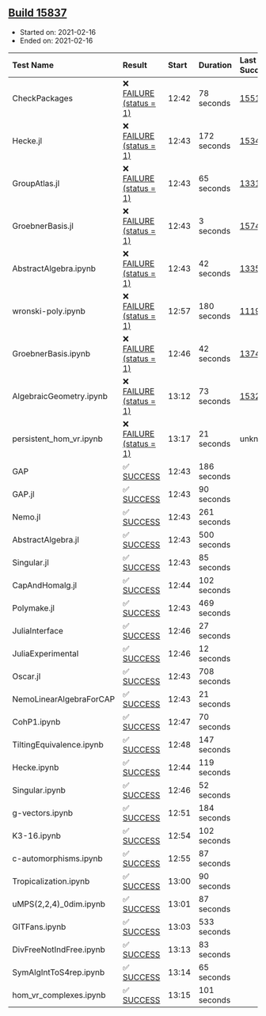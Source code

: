 ## [Build 15837](https://oscarci.mathematik.uni-kl.de/job/oscar/15837/)

* Started on: 2021-02-16
* Ended on: 2021-02-16

| Test Name    | Result | Start | Duration | Last Success | First Failure |
|:-------------|:-------|:------|:---------|:-------------|:--------------|
| CheckPackages | ❌ [FAILURE (status = 1)](https://oscarci.mathematik.uni-kl.de/job/oscar/15837/artifact/logs/build-15837/CheckPackages.log) | 12:42 | 78 seconds | [15514](https://oscarci.mathematik.uni-kl.de/job/oscar/15514/) | [15515](https://oscarci.mathematik.uni-kl.de/job/oscar/15515/) |
| Hecke.jl | ❌ [FAILURE (status = 1)](https://oscarci.mathematik.uni-kl.de/job/oscar/15837/artifact/logs/build-15837/Hecke.jl.log) | 12:43 | 172 seconds | [15344](https://oscarci.mathematik.uni-kl.de/job/oscar/15344/) | [15348](https://oscarci.mathematik.uni-kl.de/job/oscar/15348/) |
| GroupAtlas.jl | ❌ [FAILURE (status = 1)](https://oscarci.mathematik.uni-kl.de/job/oscar/15837/artifact/logs/build-15837/GroupAtlas.jl.log) | 12:43 | 65 seconds | [13311](https://oscarci.mathematik.uni-kl.de/job/oscar/13311/) | [13312](https://oscarci.mathematik.uni-kl.de/job/oscar/13312/) |
| GroebnerBasis.jl | ❌ [FAILURE (status = 1)](https://oscarci.mathematik.uni-kl.de/job/oscar/15837/artifact/logs/build-15837/GroebnerBasis.jl.log) | 12:43 | 3 seconds | [15745](https://oscarci.mathematik.uni-kl.de/job/oscar/15745/) | [15746](https://oscarci.mathematik.uni-kl.de/job/oscar/15746/) |
| AbstractAlgebra.ipynb | ❌ [FAILURE (status = 1)](https://oscarci.mathematik.uni-kl.de/job/oscar/15837/artifact/logs/build-15837/AbstractAlgebra.ipynb.log) | 12:43 | 42 seconds | [13355](https://oscarci.mathematik.uni-kl.de/job/oscar/13355/) | [13356](https://oscarci.mathematik.uni-kl.de/job/oscar/13356/) |
| wronski-poly.ipynb | ❌ [FAILURE (status = 1)](https://oscarci.mathematik.uni-kl.de/job/oscar/15837/artifact/logs/build-15837/wronski-poly.ipynb.log) | 12:57 | 180 seconds | [11192](https://oscarci.mathematik.uni-kl.de/job/oscar/11192/) | [11193](https://oscarci.mathematik.uni-kl.de/job/oscar/11193/) |
| GroebnerBasis.ipynb | ❌ [FAILURE (status = 1)](https://oscarci.mathematik.uni-kl.de/job/oscar/15837/artifact/logs/build-15837/GroebnerBasis.ipynb.log) | 12:46 | 42 seconds | [13748](https://oscarci.mathematik.uni-kl.de/job/oscar/13748/) | [13749](https://oscarci.mathematik.uni-kl.de/job/oscar/13749/) |
| AlgebraicGeometry.ipynb | ❌ [FAILURE (status = 1)](https://oscarci.mathematik.uni-kl.de/job/oscar/15837/artifact/logs/build-15837/AlgebraicGeometry.ipynb.log) | 13:12 | 73 seconds | [15322](https://oscarci.mathematik.uni-kl.de/job/oscar/15322/) | [15323](https://oscarci.mathematik.uni-kl.de/job/oscar/15323/) |
| persistent_hom_vr.ipynb | ❌ [FAILURE (status = 1)](https://oscarci.mathematik.uni-kl.de/job/oscar/15837/artifact/logs/build-15837/persistent_hom_vr.ipynb.log) | 13:17 | 21 seconds | unknown | unknown |
| GAP | ✅ [SUCCESS](https://oscarci.mathematik.uni-kl.de/job/oscar/15837/artifact/logs/build-15837/GAP.log) | 12:43 | 186 seconds |  |  |
| GAP.jl | ✅ [SUCCESS](https://oscarci.mathematik.uni-kl.de/job/oscar/15837/artifact/logs/build-15837/GAP.jl.log) | 12:43 | 90 seconds |  |  |
| Nemo.jl | ✅ [SUCCESS](https://oscarci.mathematik.uni-kl.de/job/oscar/15837/artifact/logs/build-15837/Nemo.jl.log) | 12:43 | 261 seconds |  |  |
| AbstractAlgebra.jl | ✅ [SUCCESS](https://oscarci.mathematik.uni-kl.de/job/oscar/15837/artifact/logs/build-15837/AbstractAlgebra.jl.log) | 12:43 | 500 seconds |  |  |
| Singular.jl | ✅ [SUCCESS](https://oscarci.mathematik.uni-kl.de/job/oscar/15837/artifact/logs/build-15837/Singular.jl.log) | 12:43 | 85 seconds |  |  |
| CapAndHomalg.jl | ✅ [SUCCESS](https://oscarci.mathematik.uni-kl.de/job/oscar/15837/artifact/logs/build-15837/CapAndHomalg.jl.log) | 12:44 | 102 seconds |  |  |
| Polymake.jl | ✅ [SUCCESS](https://oscarci.mathematik.uni-kl.de/job/oscar/15837/artifact/logs/build-15837/Polymake.jl.log) | 12:43 | 469 seconds |  |  |
| JuliaInterface | ✅ [SUCCESS](https://oscarci.mathematik.uni-kl.de/job/oscar/15837/artifact/logs/build-15837/JuliaInterface.log) | 12:46 | 27 seconds |  |  |
| JuliaExperimental | ✅ [SUCCESS](https://oscarci.mathematik.uni-kl.de/job/oscar/15837/artifact/logs/build-15837/JuliaExperimental.log) | 12:46 | 12 seconds |  |  |
| Oscar.jl | ✅ [SUCCESS](https://oscarci.mathematik.uni-kl.de/job/oscar/15837/artifact/logs/build-15837/Oscar.jl.log) | 12:43 | 708 seconds |  |  |
| NemoLinearAlgebraForCAP | ✅ [SUCCESS](https://oscarci.mathematik.uni-kl.de/job/oscar/15837/artifact/logs/build-15837/NemoLinearAlgebraForCAP.log) | 12:43 | 21 seconds |  |  |
| CohP1.ipynb | ✅ [SUCCESS](https://oscarci.mathematik.uni-kl.de/job/oscar/15837/artifact/logs/build-15837/CohP1.ipynb.log) | 12:47 | 70 seconds |  |  |
| TiltingEquivalence.ipynb | ✅ [SUCCESS](https://oscarci.mathematik.uni-kl.de/job/oscar/15837/artifact/logs/build-15837/TiltingEquivalence.ipynb.log) | 12:48 | 147 seconds |  |  |
| Hecke.ipynb | ✅ [SUCCESS](https://oscarci.mathematik.uni-kl.de/job/oscar/15837/artifact/logs/build-15837/Hecke.ipynb.log) | 12:44 | 119 seconds |  |  |
| Singular.ipynb | ✅ [SUCCESS](https://oscarci.mathematik.uni-kl.de/job/oscar/15837/artifact/logs/build-15837/Singular.ipynb.log) | 12:46 | 52 seconds |  |  |
| g-vectors.ipynb | ✅ [SUCCESS](https://oscarci.mathematik.uni-kl.de/job/oscar/15837/artifact/logs/build-15837/g-vectors.ipynb.log) | 12:51 | 184 seconds |  |  |
| K3-16.ipynb | ✅ [SUCCESS](https://oscarci.mathematik.uni-kl.de/job/oscar/15837/artifact/logs/build-15837/K3-16.ipynb.log) | 12:54 | 102 seconds |  |  |
| c-automorphisms.ipynb | ✅ [SUCCESS](https://oscarci.mathematik.uni-kl.de/job/oscar/15837/artifact/logs/build-15837/c-automorphisms.ipynb.log) | 12:55 | 87 seconds |  |  |
| Tropicalization.ipynb | ✅ [SUCCESS](https://oscarci.mathematik.uni-kl.de/job/oscar/15837/artifact/logs/build-15837/Tropicalization.ipynb.log) | 13:00 | 90 seconds |  |  |
| uMPS(2,2,4)_0dim.ipynb | ✅ [SUCCESS](https://oscarci.mathematik.uni-kl.de/job/oscar/15837/artifact/logs/build-15837/uMPS-2-2-4-_0dim.ipynb.log) | 13:01 | 87 seconds |  |  |
| GITFans.ipynb | ✅ [SUCCESS](https://oscarci.mathematik.uni-kl.de/job/oscar/15837/artifact/logs/build-15837/GITFans.ipynb.log) | 13:03 | 533 seconds |  |  |
| DivFreeNotIndFree.ipynb | ✅ [SUCCESS](https://oscarci.mathematik.uni-kl.de/job/oscar/15837/artifact/logs/build-15837/DivFreeNotIndFree.ipynb.log) | 13:13 | 83 seconds |  |  |
| SymAlgIntToS4rep.ipynb | ✅ [SUCCESS](https://oscarci.mathematik.uni-kl.de/job/oscar/15837/artifact/logs/build-15837/SymAlgIntToS4rep.ipynb.log) | 13:14 | 65 seconds |  |  |
| hom_vr_complexes.ipynb | ✅ [SUCCESS](https://oscarci.mathematik.uni-kl.de/job/oscar/15837/artifact/logs/build-15837/hom_vr_complexes.ipynb.log) | 13:15 | 101 seconds |  |  |
